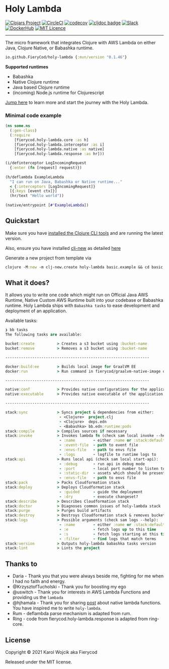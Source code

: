 # Holy Lambda
[![Clojars Project](https://img.shields.io/clojars/v/io.github.FieryCod/holy-lambda.svg?logo=clojure&logoColor=white)](https://clojars.org/io.github.FieryCod/holy-lambda)
[![CircleCI](https://circleci.com/gh/FieryCod/holy-lambda/tree/master.svg?style=svg)](https://circleci.com/gh/FieryCod/holy-lambda/tree/master)
[![codecov](https://codecov.io/gh/FieryCod/holy-lambda/branch/master/graph/badge.svg)](https://codecov.io/gh/FieryCod/holy-lambda)
[![cljdoc badge](https://cljdoc.org/badge/io.github.FieryCod/holy-lambda)](https://cljdoc.org/d/io.github.FieryCod/holy-lambda/CURRENT)
[![Slack](https://img.shields.io/badge/Slack-holy--lambda-blue?logo=slack)](https://clojurians.slack.com/messages/holy-lambda/)
[![DockerHub](https://img.shields.io/docker/pulls/fierycod/graalvm-native-image.svg?logo=docker)](https://hub.docker.com/r/fierycod/graalvm-native-image)
[![MIT Licence](https://badges.frapsoft.com/os/mit/mit.svg?v=103)](https://opensource.org/licenses/mit-license.php)

---

The micro framework that integrates Clojure with AWS Lambda on either Java, Clojure Native, or Babashka runtime. 

``` clojure
io.github.FieryCod/holy-lambda {:mvn/version "0.1.46"}
```

**Supported runtimes**
  - Babashka
  - Native Clojure runtime
  - Java based Clojure runtime
  - (incoming) Node.js runtime for Clojurescript

[Jump here](https://cljdoc.org/d/fierycod/holy-lambda/CURRENT/doc/tutorial) to learn more and start the journey with the Holy Lambda.

### Minimal code example

``` clojure
(ns some.ns
  (:gen-class)
  (:require 
    [fierycod.holy-lambda.core :as h]
    [fierycod.holy-lambda.interceptor :as i]
    [fierycod.holy-lambda.native :as native]
    [fierycod.holy-lambda.response :as hr]))

(i/definterceptor LogIncomingRequest
  {:enter (fn [request] request)})
 
(h/deflambda ExampleLambda
  "I can run on Java, Babashka or Native runtime..."
  < {:interceptors [LogIncomingRequest]}
  [{:keys [event ctx]}]
  (hr/text "Hello world"))
  
(native/entrypoint [#'ExampleLambda])
```

## Quickstart

Make sure you have
[installed the Clojure CLI tools](https://clojure.org/guides/getting_started#_clojure_installer_and_cli_tools)
and are running the latest version.

Also, ensure you have installed [clj-new](https://github.com/seancorfield/clj-new) as detailed [here](https://github.com/seancorfield/clj-new#getting-started)


Generate a new project from template via

``` clojure
clojure -M:new -m clj-new.create holy-lambda basic.example && cd basic.example && bb stack:sync
```

## What it does?
It allows you to write one code which might run on Official Java AWS Runtime, Native Custom AWS Runtime built into your codebase or Babashka runtime. Holy Lambda ships with `Babashka tasks` to ease development and deployment of an application. 

Available tasks:

``` clojure
❯ bb tasks
The following tasks are available:

bucket:create          > Creates a s3 bucket using :bucket-name
bucket:remove          > Removes a s3 bucket using :bucket-name

----------------------------------------------------------------

docker:build:ee        > Builds local image for GraalVM EE 
docker:run             > Run command in fierycod/graalvm-native-image docker context

----------------------------------------------------------------

native:conf            > Provides native configurations for the application
native:executable      > Provides native executable of the application

----------------------------------------------------------------

stack:sync             > Syncs project & dependencies from either:
                        - <Clojure>  project.clj
                        - <Clojure>  deps.edn
                        - <Babashka> bb.edn:runtime:pods
stack:compile          > Compiles sources if necessary
stack:invoke           > Invokes lambda fn (check sam local invoke --help):
                        - :name        - either :name or :stack:default-lambda
                        - :event-file  - path to event file
                        - :envs-file   - path to envs file
                        - :logs        - logfile to runtime logs to
stack:api              > Runs local api (check sam local start-api):
                        - :debug       - run api in debug mode
                        - :port        - local port number to listen to
                        - :static-dir  - assets which should be presented at /
                        - :envs-file   - path to envs file
stack:pack             > Packs Cloudformation stack
stack:deploy           > Deploys Cloudformation stack
                        - :guided      - guide the deployment
                        - :dry         - execute changeset?
stack:describe         > Describes Cloudformation stack
stack:doctor           > Diagnoses common issues of holy-lambda stack
stack:purge            > Purges build artifacts
stack:destroy          > Destroys Cloudformation stack & removes bucket
stack:logs             > Possible arguments (check sam logs --help):
                        - :name        - either :name or :stack:default-lambda
                        - :e           - fetch logs up to this time
                        - :s           - fetch logs starting at this time
                        - :filter      - find logs that match terms 
stack:version          > Outputs holy-lambda babashka tasks version
stack:lint             > Lints the project
```

## Thanks to
- Daria - Thank you that you were always beside me, fighting for me when I had no faith and energy.
- @KrzysztofTucholski - Thank you for boosting my ego
- @uswitch - Thank you for interests in AWS Lambda Functions and providing us the `lambada`
- @hjhamala - Thank you for sharing [post](https://dev.solita.fi/2018/12/07/fast-starting-clojure-lambdas-using-graalvm.html) about native lambda functions. You have inspired me to write `holy-lambda`.
- Rum - deflambda parse mechanism is adapted from rum.
- Ring - code from fierycod.holy-lambda.response is adapted from ring-core. 

## License
Copyright © 2021 Karol Wojcik aka Fierycod

Released under the MIT license.
